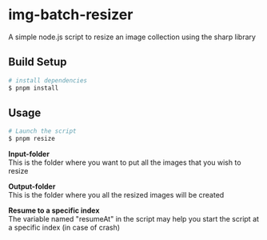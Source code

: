 # img-batch-resizer
A simple node.js script to resize an image collection using the sharp library

## Build Setup

```bash
# install dependencies
$ pnpm install

```

## Usage

```bash
# Launch the script
$ pnpm resize

```

**Input-folder**\
This is the folder where you want to put all the images that you wish to resize

**Output-folder**\
This is the folder where you all the resized images will be created

**Resume to a specific index**\
The variable named "resumeAt" in the script may help you start the script at a specific index (in case of crash)